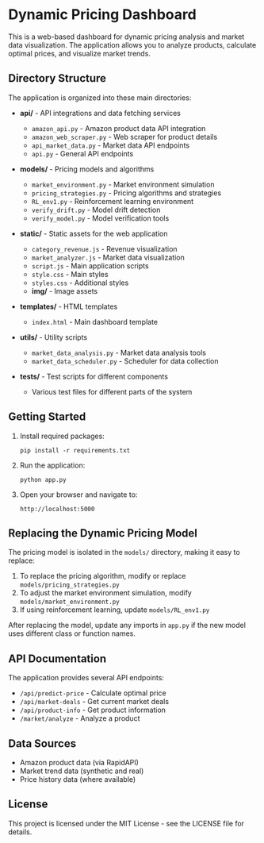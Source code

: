 # Dynamic Pricing Dashboard

This is a web-based dashboard for dynamic pricing analysis and market data visualization. The application allows you to analyze products, calculate optimal prices, and visualize market trends.

## Directory Structure

The application is organized into these main directories:

- **api/** - API integrations and data fetching services
  - `amazon_api.py` - Amazon product data API integration
  - `amazon_web_scraper.py` - Web scraper for product details
  - `api_market_data.py` - Market data API endpoints
  - `api.py` - General API endpoints

- **models/** - Pricing models and algorithms
  - `market_environment.py` - Market environment simulation
  - `pricing_strategies.py` - Pricing algorithms and strategies
  - `RL_env1.py` - Reinforcement learning environment
  - `verify_drift.py` - Model drift detection
  - `verify_model.py` - Model verification tools

- **static/** - Static assets for the web application
  - `category_revenue.js` - Revenue visualization
  - `market_analyzer.js` - Market data visualization
  - `script.js` - Main application scripts
  - `style.css` - Main styles
  - `styles.css` - Additional styles
  - **img/** - Image assets

- **templates/** - HTML templates
  - `index.html` - Main dashboard template

- **utils/** - Utility scripts
  - `market_data_analysis.py` - Market data analysis tools
  - `market_data_scheduler.py` - Scheduler for data collection

- **tests/** - Test scripts for different components
  - Various test files for different parts of the system

## Getting Started

1. Install required packages:
   ```
   pip install -r requirements.txt
   ```

2. Run the application:
   ```
   python app.py
   ```

3. Open your browser and navigate to:
   ```
   http://localhost:5000
   ```

## Replacing the Dynamic Pricing Model

The pricing model is isolated in the `models/` directory, making it easy to replace:

1. To replace the pricing algorithm, modify or replace `models/pricing_strategies.py`
2. To adjust the market environment simulation, modify `models/market_environment.py`
3. If using reinforcement learning, update `models/RL_env1.py`

After replacing the model, update any imports in `app.py` if the new model uses different class or function names.

## API Documentation

The application provides several API endpoints:

- `/api/predict-price` - Calculate optimal price
- `/api/market-deals` - Get current market deals
- `/api/product-info` - Get product information
- `/market/analyze` - Analyze a product

## Data Sources

- Amazon product data (via RapidAPI)
- Market trend data (synthetic and real)
- Price history data (where available)

## License

This project is licensed under the MIT License - see the LICENSE file for details. 